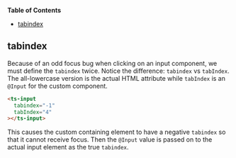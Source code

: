 <!-- START doctoc generated TOC please keep comment here to allow auto update -->
<!-- DON'T EDIT THIS SECTION, INSTEAD RE-RUN doctoc TO UPDATE -->
**Table of Contents**

- [tabindex](#tabindex)

<!-- END doctoc generated TOC please keep comment here to allow auto update -->

## tabindex

Because of an odd focus bug when clicking on an input component, we must define the `tabindex`
twice. Notice the difference: `tabindex` vs `tabIndex`. The all-lowercase version is the actual HTML
attribute while `tabIndex` is an `@Input` for the custom component.

```html
<ts-input
  tabindex="-1"
  tabIndex="4"
></ts-input>
```

This causes the custom containing element to have a negative `tabindex` so that it cannot receive
focus. Then the `@Input` value is passed on to the actual input element as the true `tabindex`.
